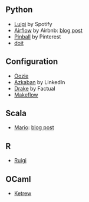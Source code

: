 Python
------
* [Luigi](github.com/spotify/luigi) by Spotify
* [Airflow](https://github.com/airbnb/airflow) by Airbnb: [blog post](http://nerds.airbnb.com/airflow/)
* [Pinball](http://erikbern.com/2015/03/14/pinterest-open-sources-pinball/) by Pinterest
* [doit](http://pydoit.org/)

Configuration
-------------
* [Oozie](http://oozie.apache.org/)
* [Azkaban](http://data.linkedin.com/opensource/azkaban) by LinkedIn
* [Drake](https://github.com/factual/drake) by Factual
* [Makeflow](http://ccl.cse.nd.edu/software/makeflow/)

Scala
-----
* [Mario](https://github.com/intentmedia/mario): [blog post](http://intentmedia.com/one-up-building-machine-learning-pipelines-with-mario/)

R
-
* [Ruigi](https://github.com/kirillseva/ruigi)

OCaml
-----
* [Ketrew](https://github.com/hammerlab/ketrew)
